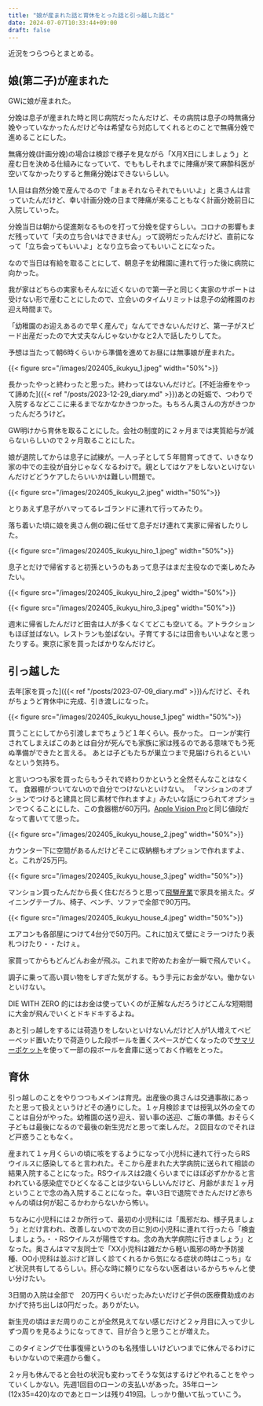 ```yaml
---
title: "娘が産まれた話と育休をとった話と引っ越した話と"
date: 2024-07-07T10:33:44+09:00
draft: false
---
```


近況をつらつらとまとめる。

## 娘(第二子)が産まれた

GWに娘が産まれた。

分娩は息子が産まれた時と同じ病院だったんだけど、その病院は息子の時無痛分娩やっていなかったんだけど今は希望なら対応してくれるとのことで無痛分娩で進めることにした。

無痛分娩(計画分娩)の場合は検診で様子を見ながら「X月X日にしましょう」と産む日を決める仕組みになっていて、でももしそれまでに陣痛が来て麻酔科医が空いてなかったりすると無痛分娩はできないらしい。

1人目は自然分娩で産んでるので「まぁそれならそれでもいいよ」と奥さんは言っていたんだけど、幸い計画分娩の日まで陣痛が来ることもなく計画分娩前日に入院していった。

分娩当日は朝から促進剤なるものを打って分娩を促すらしい。コロナの影響もまだ残っていて「夫の立ち合いはできません」って説明だったんだけど、直前になって「立ち会ってもいいよ」となり立ち会ってもいいことになった。

なので当日は有給を取ることにして、朝息子を幼稚園に連れて行った後に病院に向かった。

我が家はどちらの実家もそんなに近くないので第一子と同じく実家のサポートは受けない形で産むことにしたので、立会いのタイムリミットは息子の幼稚園のお迎え時間まで。

「幼稚園のお迎えあるので早く産んで」なんてできないんだけど、第一子がスピード出産だったので大丈夫なんじゃないかなと2人で話したりしてた。

予想は当たって朝6時くらいから準備を進めてお昼には無事娘が産まれた。

{{< figure src="/images/202405_ikukyu_1.jpeg" width="50%">}}

長かったやっと終わったと思った。終わってはないんだけど。[不妊治療をやって諦めた]({{< ref "/posts/2023-12-29_diary.md" >}})あとの妊娠で、つわりで入院するなどここに来るまでなかなかきつかった。もちろん奥さんの方がきつかったんだろうけど。

GW明けから育休を取ることにした。会社の制度的に２ヶ月までは実質給与が減らないらしいので２ヶ月取ることにした。

娘が退院してからは息子に試練が。一人っ子として５年間育ってきて、いきなり家の中での主役が自分じゃなくなるわけで。親としてはケアをしないといけないんだけどどうケアしたらいいかは難しい問題で。

{{< figure src="/images/202405_ikukyu_2.jpeg" width="50%">}}

とりあえず息子がハマってるレゴランドに連れて行ってみたり。

落ち着いた頃に娘を奥さん側の親に任せて息子だけ連れて実家に帰省したりした。

{{< figure src="/images/202405_ikukyu_hiro_1.jpeg" width="50%">}}

息子とだけで帰省すると初孫というのもあって息子はまだ主役なので楽しめたみたい。

{{< figure src="/images/202405_ikukyu_hiro_2.jpeg" width="50%">}}

{{< figure src="/images/202405_ikukyu_hiro_3.jpeg" width="50%">}}

週末に帰省したんだけど田舎は人が多くなくてどこも空いてる。アトラクションもほぼ並ばない。レストランも並ばない。子育てするには田舎もいいよなと思ったりする。東京に家を買ったばかりなんだけど。

## 引っ越した

去年[家を買った]({{< ref "/posts/2023-07-09_diary.md" >}})んだけど、それがちょうど育休中に完成、引き渡しになった。

{{< figure src="/images/202405_ikukyu_house_1.jpeg" width="50%">}}

買うことにしてから引渡しまでちょうど１年くらい。長かった。
ローンが実行されてしまえばこのあとは自分が死んでも家族に家は残るのである意味でもう死ぬ準備ができたと言える。
あとは子どもたちが巣立つまで見届けられるといいなという気持ち。

と言いつつも家を買ったらもうそれで終わりかというと全然そんなことはなくて。
食器棚がついてないので自分でつけないといけない。
「マンションのオプションでつけると建具と同じ素材で作れますよ」みたいな話につられてオプションでつくることにした、この食器棚が60万円。[Apple Vision Pro](https://www.apple.com/jp/apple-vision-pro/)と同じ値段だなって書いてて思った。

{{< figure src="/images/202405_ikukyu_house_2.jpeg" width="50%">}}

カウンター下に空間があるんだけどそこに収納棚もオプションで作れますよ、と。これが25万円。

{{< figure src="/images/202405_ikukyu_house_3.jpeg" width="50%">}}

マンション買ったんだから長く住むだろうと思って[飛騨産業](https://hidasangyo.com/)で家具を揃えた。ダイニングテーブル、椅子、ベンチ、ソファで全部で90万円。

{{< figure src="/images/202405_ikukyu_house_4.jpeg" width="50%">}}

エアコンも各部屋につけて4台分で50万円。これに加えて壁にミラーつけたり表札つけたり・・たけぇ。

家買ってからもどんどんお金が飛ぶ。これまで貯めたお金が一瞬で飛んでいく。

調子に乗って高い買い物をしすぎた気がする。もう手元にお金がない。働かないといけない。

DIE WITH ZERO 的にはお金は使っていくのが正解なんだろうけどこんな短期間に大金が飛んでいくとドキドキするよね。


あと引っ越しをするには荷造りをしないといけないんだけど人が1人増えてベビーベッド置いたりで荷造りした段ボールを置くスペースが亡くなったので[サマリーポケット](https://pocket.sumally.com/)を使って一部の段ボールを倉庫に送っておく作戦をとった。

## 育休

引っ越しのことをやりつつもメインは育児。出産後の奥さんは交通事故にあったと思って扱えというけどその通りにした。１ヶ月検診までは授乳以外の全てのことは自分がやった。幼稚園の送り迎え、習い事の送迎、ご飯の準備。おそらく子どもは最後になるので最後の新生児だと思って楽しんだ。２回目なのでそれほど戸惑うこともなく。

産まれて１ヶ月くらいの頃に咳をするようになって小児科に連れて行ったらRSウイルスに感染してると言われた。そこから産まれた大学病院に送られて相談の結果入院することになった。RSウイルスは2歳くらいまでにほぼ必ずかかると言われている感染症でひどくなることは少ないらしいんだけど、月齢がまだ１ヶ月ということで念の為入院することになった。幸い3日で退院できたんだけど赤ちゃんの頃は何が起こるかわからないから怖い。

ちなみに小児科には２か所行って、最初の小児科には「風邪だね、様子見ましょう」とだけ言われ、改善しないので次の日に別の小児科に連れて行ったら「検査しましょう。・・RSウイルスが陽性ですね。念の為大学病院に行きましょう」となった。奥さんはママ友同士で「XX小児科は雑だから軽い風邪の時か予防接種、OO小児科は並ぶけど詳しく診てくれるから気になる症状の時はこっち」など状況共有してるらしい。肝心な時に頼りにならない医者はいるからちゃんと使い分けたい。

3日間の入院は全部で　20万円くらいだったみたいだけど子供の医療費助成のおかげで持ち出しは0円だった。ありがたい。

新生児の頃はまだ周りのことが全然見えてない感じだけど２ヶ月目に入って少しずつ周りを見るようになってきて、目が合うと思うことが増えた。

このタイミングで仕事復帰というのも名残惜しいけどいつまでに休んでるわけにもいかないので来週から働く。

２ヶ月も休んでると会社の状況も変わってそうな気はするけどやれることをやっていくしかない。先週1回目のローンの支払いがあった。35年ローン(12x35=420)なのであとローンは残り419回。しっかり働いて払っていこう。
